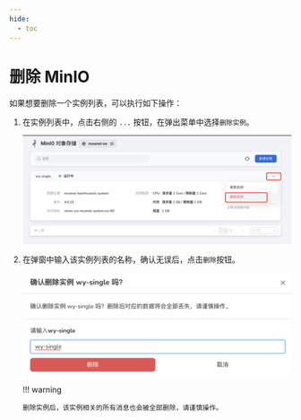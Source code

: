 ```yaml
---
hide:
  - toc
---
```


# 删除 MinIO

如果想要删除一个实例列表，可以执行如下操作：

1.  在实例列表中，点击右侧的 `...` 按钮，在弹出菜单中选择`删除实例`。

    ![](../images/delete01.png)

2.  在弹窗中输入该实例列表的名称，确认无误后，点击`删除`按钮。

    ![](../images/delete02.png)

    !!! warning

        删除实例后，该实例相关的所有消息也会被全部删除，请谨慎操作。

